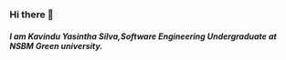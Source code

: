### Hi there 👋
##### I am Kavindu Yasintha Silva,Software Engineering Undergraduate at NSBM Green university.

<!--
**kavindyasinthasilva/kavindyasinthasilva** is a ✨ _special_ ✨ repository because its `README.md` (this file) appears on your GitHub profile.

##### I am kavindu yasintha silva,Software Engineering Undergraduate at NSBM Green university.

